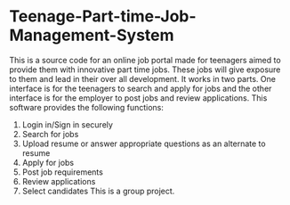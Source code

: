 # Teenage-Part-time-Job-Management-System
This is a source code for an online job portal made for teenagers aimed to provide them with innovative part time jobs. These jobs will give exposure to them and lead in their over all development. It works in two parts. One interface is for the teenagers to search and apply for jobs and the other interface is for the employer to post jobs and review applications.
This software provides the following functions:
1) Login in/Sign in securely
2) Search for jobs
3) Upload resume or answer appropriate questions as an alternate to resume
4) Apply for jobs
5) Post job requirements
6) Review applications
7) Select candidates
This is a group project.
